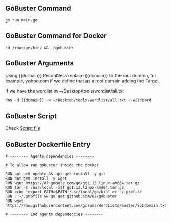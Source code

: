 ## GoBuster Command

```
go run main.go
```
## GoBuster Command for Docker

```
cd /root/go/bin/ && ./gobuster
```

## GoBuster Arguments

Using {{domain}} ReconNess replace {{domain}} to the root domain, for example, yahoo.com if we define that as a root domain adding the Target.

If we have the wordlist in ~/Desktop/tools/wordlist/all.txt

```
dns -d {{domain}} -w ~/Desktop/tools/wordlist/all.txt --wildcard
```

## GoBuster Script

Check [Script file](https://github.com/reconness/reconness-agents/blob/master/GoBuster/Script)

## GoBuster Dockerfile Entry

```
# -------- Agents dependencies -------- 

# To allow run gobuster inside the docker

RUN apt-get update && apt-get install -y git
RUN apt-get install -y wget
RUN wget https://dl.google.com/go/go1.13.linux-amd64.tar.gz
RUN tar -C /usr/local -xzf go1.13.linux-amd64.tar.gz
RUN echo "export PATH=$PATH:/usr/local/go/bin" >> ~/.profile
RUN . ~/.profile && go get github.com/OJ/gobuster
RUN wget https://raw.githubusercontent.com/gorums/WordLists/master/Subdomain.txt

# -------- End Agents dependencies -------- 
```

